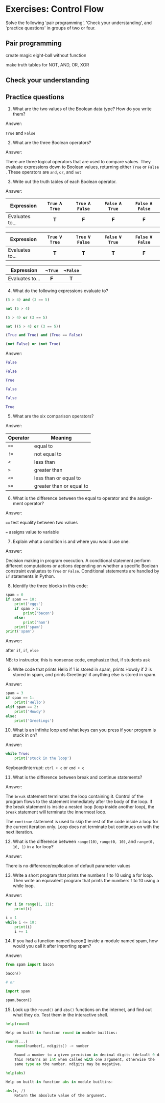 # Exercises: Control Flow #

Solve the following 'pair programming', 'Check your understanding', and 'practice questions' in groups of two or four.

## Pair programming ##

create magic eight-ball without function

make truth tables for NOT, AND, OR, XOR


## Check your understanding ##

## Practice questions ##

1. What are the two values of the Boolean data type? How do you write them?

Answer:

`True` and `False`

2. What are the three Boolean operators?

Answer:

There are three logical operators that are used to compare values. They evaluate expressions down to Boolean values, returning either `True` or `False` . These operators are `and`, `or`, and `not`

3. Write out the truth tables of each Boolean operator.

Answer:

| Expression | `True` $\land$ `True` | `True` $\land$ `False` | `False` $\land$ `True` | `False` $\land$ `False` |
| - | :-: | :-: | :-: | :-: |
| Evaluates to...  | __T__ | __F__ | __F__ | __F__ |

| Expression | `True` $\lor$ `True` | `True` $\lor$ `False` | `False` $\lor$ `True` | `False` $\lor$ `False` |
| - | :-: | :-: | :-: | :-: |
| Evaluates to...  | __T__ | __T__ | __T__ | __F__ |

| Expression | $\lnot$`True` | $\lnot$`False` |
| - | :-: | :-: |
| Evaluates to...  | __F__ | __T__ |


4. What do the following expressions evaluate to?

```py
(5 > 4) and (3 == 5)

not (5 > 4)

(5 > 4) or (3 == 5)

not ((5 > 4) or (3 == 5))

(True and True) and (True == False)

(not False) or (not True)
```

Answer:

```py
False

False

True

False

False

True
```

5. What are the six comparison operators?

Answer:

| Operator | Meaning |
| - | - |
| `==` | equal to|
| `!=` | not equal to|
| `<` | less than |
| `>` | greater than |
| `<=` | less than or equal to |
| `>=` | greater than or equal to |

6. What is the difference between the equal to operator and the assign-
ment operator?

Answer:

`==` test equality between two values

`=` assigns value to variable

7. Explain what a condition is and where you would use one.

Answer:

Decision making in program execution. A conditional statement perform different computations or actions depending on whether a specific Boolean constraint evaluates to `True` or `False`. Conditional statements are handled by `if` statements in Python.


8. Identify the three blocks in this code:

```py
spam = 0
if spam == 10:
    print('eggs')
    if spam > 5:
        print('bacon')
    else:
        print('ham')
    print('spam')
print('spam')
```

Answer:

after `if`, `if`, `else`

NB: to instructor, this is nonsense code, emphasize that, if students ask

9. Write code that prints Hello if 1 is stored in spam, prints Howdy if 2 is stored in spam, and prints Greetings! if anything else is stored in spam.

Answer:

```py
spam = 3
if spam == 1:
    print('Hello')
elif spam == 2:
    print('Howdy')
else:
    print('Greetings')
```

10. What is an infinite loop and what keys can you press if your program is stuck in on?

Answer:

```py
while True:
    print('stuck in the loop')
```

KeyboardInterrupt: `ctrl + c` or `cmd + c`

11. What is the difference between break and continue statements?

Answer:

The `break` statement terminates the loop containing it. Control of the program flows to the statement immediately after the body of the loop. If the break statement is inside a nested loop (loop inside another loop), the `break` statement will terminate the innermost loop.

The `continue` statement is used to skip the rest of the code inside a loop for the current iteration only. Loop does not terminate but continues on with the next iteration.

12. What is the difference between `range(10)`, `range(0, 10)`, and `range(0, 10, 1)` in a for loop?

Answer:

There is no difference/explication of default parameter values

13. Write a short program that prints the numbers 1 to 10 using a for loop. Then write an equivalent program that prints the numbers 1 to 10 using a while loop.

Answer:

```py
for i in range(1, 11):
    print(i)

i = 1
while i <= 10:
    print(i)
    i += 1
```

14. If you had a function named bacon() inside a module named spam, how would you call it after importing spam?

Answer:

```py
from spam import bacon

bacon()

# or

import spam

spam.bacon()

```

15. Look up the `round()` and `abs()` functions on the internet, and find out what they do. Test them in the interactive shell.

```py
help(round)

Help on built-in function round in module builtins:

round(...)
    round(number[, ndigits]) -> number

    Round a number to a given precision in decimal digits (default 0 digits).
    This returns an int when called with one argument, otherwise the
    same type as the number. ndigits may be negative.

help(abs)

Help on built-in function abs in module builtins:

abs(x, /)
    Return the absolute value of the argument.
```